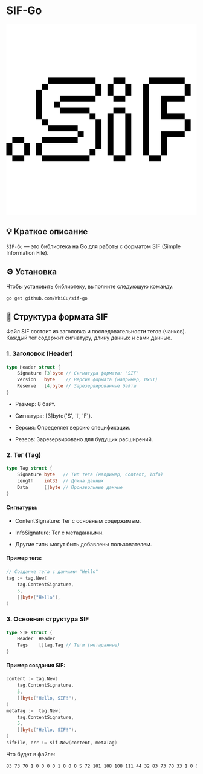 # SIF-Go

![sif logo](/.github/sif.png)

## 💡 Краткое описание

`SIF-Go` — это библиотека на Go для работы с форматом SIF (Simple Information File). 

## ⚙️ Установка

Чтобы установить библиотеку, выполните следующую команду:

```bash
go get github.com/WhiCu/sif-go
```

## 📖 Структура формата SIF

Файл SIF состоит из заголовка и последовательности тегов (чанков).
Каждый тег содержит сигнатуру, длину данных и сами данные.

### 1. Заголовок (Header)
```go title="Example"
type Header struct {
    Signature [3]byte // Сигнатура формата: "SIF"
    Version   byte    // Версия формата (например, 0x01)
    Reserve   [4]byte // Зарезервированные байты
}
```
- Размер: 8 байт.

- Сигнатура: [3]byte{'S', 'I', 'F'}.

- Версия: Определяет версию спецификации.

- Резерв: Зарезервировано для будущих расширений.

### 2. Тег (Tag)
```go title="Example"
type Tag struct {
    Signature byte   // Тип тега (например, Content, Info)
    Length    int32  // Длина данных
    Data      []byte // Произвольные данные
}
```
#### Сигнатуры:

- ContentSignature: Тег с основным содержимым.

- InfoSignature: Тег с метаданными.

- Другие типы могут быть добавлены пользователем.

#### Пример тега:
```go title="Example"
// Создание тега с данными "Hello"
tag := tag.New(
    tag.ContentSignature, 
    5, 
    []byte("Hello"),
)
```
### 3. Основная структура SIF
```go title="Example"
type SIF struct {
    Header  Header
    Tags    []tag.Tag // Теги (метаданные)
}
```
#### Пример создания SIF:
```go title="Example"
content := tag.New(
    tag.ContentSignature, 
    5, 
    []byte("Hello, SIF!"),
)
metaTag :=  tag.New(
    tag.ContentSignature, 
    5, 
    []byte("Hello, SIF!"),
)
sifFile, err := sif.New(content, metaTag)
```
Что будет в файле:
```bash
83 73 70 1 0 0 0 0 1 0 0 0 5 72 101 108 108 111 44 32 83 73 70 33 1 0 0 0 5 72 101 108 108 111 44 32 83 73 70 33
```